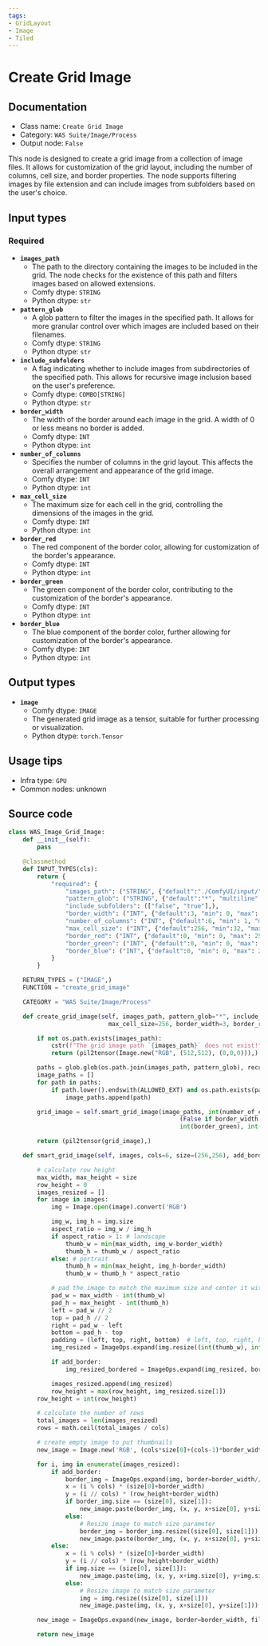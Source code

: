 ```yaml
---
tags:
- GridLayout
- Image
- Tiled
---
```


# Create Grid Image
## Documentation
- Class name: `Create Grid Image`
- Category: `WAS Suite/Image/Process`
- Output node: `False`

This node is designed to create a grid image from a collection of image files. It allows for customization of the grid layout, including the number of columns, cell size, and border properties. The node supports filtering images by file extension and can include images from subfolders based on the user's choice.
## Input types
### Required
- **`images_path`**
    - The path to the directory containing the images to be included in the grid. The node checks for the existence of this path and filters images based on allowed extensions.
    - Comfy dtype: `STRING`
    - Python dtype: `str`
- **`pattern_glob`**
    - A glob pattern to filter the images in the specified path. It allows for more granular control over which images are included based on their filenames.
    - Comfy dtype: `STRING`
    - Python dtype: `str`
- **`include_subfolders`**
    - A flag indicating whether to include images from subdirectories of the specified path. This allows for recursive image inclusion based on the user's preference.
    - Comfy dtype: `COMBO[STRING]`
    - Python dtype: `str`
- **`border_width`**
    - The width of the border around each image in the grid. A width of 0 or less means no border is added.
    - Comfy dtype: `INT`
    - Python dtype: `int`
- **`number_of_columns`**
    - Specifies the number of columns in the grid layout. This affects the overall arrangement and appearance of the grid image.
    - Comfy dtype: `INT`
    - Python dtype: `int`
- **`max_cell_size`**
    - The maximum size for each cell in the grid, controlling the dimensions of the images in the grid.
    - Comfy dtype: `INT`
    - Python dtype: `int`
- **`border_red`**
    - The red component of the border color, allowing for customization of the border's appearance.
    - Comfy dtype: `INT`
    - Python dtype: `int`
- **`border_green`**
    - The green component of the border color, contributing to the customization of the border's appearance.
    - Comfy dtype: `INT`
    - Python dtype: `int`
- **`border_blue`**
    - The blue component of the border color, further allowing for customization of the border's appearance.
    - Comfy dtype: `INT`
    - Python dtype: `int`
## Output types
- **`image`**
    - Comfy dtype: `IMAGE`
    - The generated grid image as a tensor, suitable for further processing or visualization.
    - Python dtype: `torch.Tensor`
## Usage tips
- Infra type: `GPU`
- Common nodes: unknown


## Source code
```python
class WAS_Image_Grid_Image:
    def __init__(self):
        pass

    @classmethod
    def INPUT_TYPES(cls):
        return {
            "required": {
                "images_path": ("STRING", {"default":"./ComfyUI/input/", "multiline": False}),
                "pattern_glob": ("STRING", {"default":"*", "multiline": False}),
                "include_subfolders": (["false", "true"],),
                "border_width": ("INT", {"default":3, "min": 0, "max": 100, "step":1}),
                "number_of_columns": ("INT", {"default":6, "min": 1, "max": 24, "step":1}),
                "max_cell_size": ("INT", {"default":256, "min":32, "max":1280, "step":1}),
                "border_red": ("INT", {"default":0, "min": 0, "max": 255, "step":1}),
                "border_green": ("INT", {"default":0, "min": 0, "max": 255, "step":1}),
                "border_blue": ("INT", {"default":0, "min": 0, "max": 255, "step":1}),
            }
        }

    RETURN_TYPES = ("IMAGE",)
    FUNCTION = "create_grid_image"

    CATEGORY = "WAS Suite/Image/Process"

    def create_grid_image(self, images_path, pattern_glob="*", include_subfolders="false", number_of_columns=6,
                            max_cell_size=256, border_width=3, border_red=0, border_green=0, border_blue=0):

        if not os.path.exists(images_path):
            cstr(f"The grid image path `{images_path}` does not exist!").error.print()
            return (pil2tensor(Image.new("RGB", (512,512), (0,0,0))),)

        paths = glob.glob(os.path.join(images_path, pattern_glob), recursive=(False if include_subfolders == "false" else True))
        image_paths = []
        for path in paths:
            if path.lower().endswith(ALLOWED_EXT) and os.path.exists(path):
                image_paths.append(path)

        grid_image = self.smart_grid_image(image_paths, int(number_of_columns), (int(max_cell_size), int(max_cell_size)),
                                                (False if border_width <= 0 else True), (int(border_red),
                                                int(border_green), int(border_blue)), int(border_width))

        return (pil2tensor(grid_image),)

    def smart_grid_image(self, images, cols=6, size=(256,256), add_border=False, border_color=(0,0,0), border_width=3):

        # calculate row height
        max_width, max_height = size
        row_height = 0
        images_resized = []
        for image in images:
            img = Image.open(image).convert('RGB')

            img_w, img_h = img.size
            aspect_ratio = img_w / img_h
            if aspect_ratio > 1: # landscape
                thumb_w = min(max_width, img_w-border_width)
                thumb_h = thumb_w / aspect_ratio
            else: # portrait
                thumb_h = min(max_height, img_h-border_width)
                thumb_w = thumb_h * aspect_ratio

            # pad the image to match the maximum size and center it within the cell
            pad_w = max_width - int(thumb_w)
            pad_h = max_height - int(thumb_h)
            left = pad_w // 2
            top = pad_h // 2
            right = pad_w - left
            bottom = pad_h - top
            padding = (left, top, right, bottom)  # left, top, right, bottom
            img_resized = ImageOps.expand(img.resize((int(thumb_w), int(thumb_h))), padding)

            if add_border:
                img_resized_bordered = ImageOps.expand(img_resized, border=border_width//2, fill=border_color)

            images_resized.append(img_resized)
            row_height = max(row_height, img_resized.size[1])
        row_height = int(row_height)

        # calculate the number of rows
        total_images = len(images_resized)
        rows = math.ceil(total_images / cols)

        # create empty image to put thumbnails
        new_image = Image.new('RGB', (cols*size[0]+(cols-1)*border_width, rows*row_height+(rows-1)*border_width), border_color)

        for i, img in enumerate(images_resized):
            if add_border:
                border_img = ImageOps.expand(img, border=border_width//2, fill=border_color)
                x = (i % cols) * (size[0]+border_width)
                y = (i // cols) * (row_height+border_width)
                if border_img.size == (size[0], size[1]):
                    new_image.paste(border_img, (x, y, x+size[0], y+size[1]))
                else:
                    # Resize image to match size parameter
                    border_img = border_img.resize((size[0], size[1]))
                    new_image.paste(border_img, (x, y, x+size[0], y+size[1]))
            else:
                x = (i % cols) * (size[0]+border_width)
                y = (i // cols) * (row_height+border_width)
                if img.size == (size[0], size[1]):
                    new_image.paste(img, (x, y, x+img.size[0], y+img.size[1]))
                else:
                    # Resize image to match size parameter
                    img = img.resize((size[0], size[1]))
                    new_image.paste(img, (x, y, x+size[0], y+size[1]))

        new_image = ImageOps.expand(new_image, border=border_width, fill=border_color)

        return new_image

```
